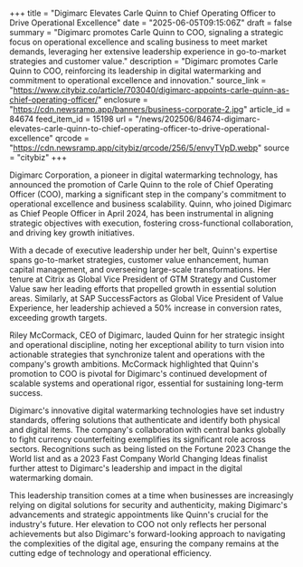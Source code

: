 +++
title = "Digimarc Elevates Carle Quinn to Chief Operating Officer to Drive Operational Excellence"
date = "2025-06-05T09:15:06Z"
draft = false
summary = "Digimarc promotes Carle Quinn to COO, signaling a strategic focus on operational excellence and scaling business to meet market demands, leveraging her extensive leadership experience in go-to-market strategies and customer value."
description = "Digimarc promotes Carle Quinn to COO, reinforcing its leadership in digital watermarking and commitment to operational excellence and innovation."
source_link = "https://www.citybiz.co/article/703040/digimarc-appoints-carle-quinn-as-chief-operating-officer/"
enclosure = "https://cdn.newsramp.app/banners/business-corporate-2.jpg"
article_id = 84674
feed_item_id = 15198
url = "/news/202506/84674-digimarc-elevates-carle-quinn-to-chief-operating-officer-to-drive-operational-excellence"
qrcode = "https://cdn.newsramp.app/citybiz/qrcode/256/5/envyTVpD.webp"
source = "citybiz"
+++

<p>Digimarc Corporation, a pioneer in digital watermarking technology, has announced the promotion of Carle Quinn to the role of Chief Operating Officer (COO), marking a significant step in the company's commitment to operational excellence and business scalability. Quinn, who joined Digimarc as Chief People Officer in April 2024, has been instrumental in aligning strategic objectives with execution, fostering cross-functional collaboration, and driving key growth initiatives.</p><p>With a decade of executive leadership under her belt, Quinn's expertise spans go-to-market strategies, customer value enhancement, human capital management, and overseeing large-scale transformations. Her tenure at Citrix as Global Vice President of GTM Strategy and Customer Value saw her leading efforts that propelled growth in essential solution areas. Similarly, at SAP SuccessFactors as Global Vice President of Value Experience, her leadership achieved a 50% increase in conversion rates, exceeding growth targets.</p><p>Riley McCormack, CEO of Digimarc, lauded Quinn for her strategic insight and operational discipline, noting her exceptional ability to turn vision into actionable strategies that synchronize talent and operations with the company's growth ambitions. McCormack highlighted that Quinn's promotion to COO is pivotal for Digimarc's continued development of scalable systems and operational rigor, essential for sustaining long-term success.</p><p>Digimarc's innovative digital watermarking technologies have set industry standards, offering solutions that authenticate and identify both physical and digital items. The company's collaboration with central banks globally to fight currency counterfeiting exemplifies its significant role across sectors. Recognitions such as being listed on the Fortune 2023 Change the World list and as a 2023 Fast Company World Changing Ideas finalist further attest to Digimarc's leadership and impact in the digital watermarking domain.</p><p>This leadership transition comes at a time when businesses are increasingly relying on digital solutions for security and authenticity, making Digimarc's advancements and strategic appointments like Quinn's crucial for the industry's future. Her elevation to COO not only reflects her personal achievements but also Digimarc's forward-looking approach to navigating the complexities of the digital age, ensuring the company remains at the cutting edge of technology and operational efficiency.</p>